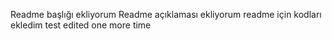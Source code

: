 Readme başlığı ekliyorum
Readme açıklaması ekliyorum
readme için kodları ekledim
test edited one more time
